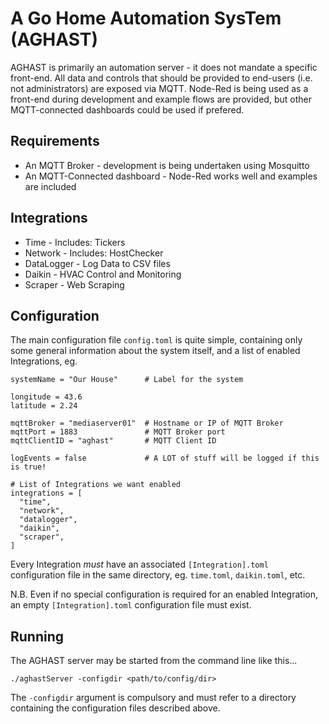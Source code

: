 # A Go Home Automation SysTem (AGHAST)

AGHAST is primarily an automation server - it does not mandate a specific front-end.
All data and controls that should be provided to end-users (i.e. not administrators) are exposed via MQTT.
Node-Red is being used as a front-end during development and example flows are provided, but other MQTT-connected dashboards could be used if prefered.

## Requirements

* An MQTT Broker - development is being undertaken using Mosquitto
* An MQTT-Connected dashboard - Node-Red works well and examples are included

## Integrations

 * Time - Includes: Tickers
 * Network - Includes: HostChecker
 * DataLogger - Log Data to CSV files
 * Daikin - HVAC Control and Monitoring
 * Scraper - Web Scraping

## Configuration

The main configuration file `config.toml` is quite simple, containing only some general information about
the system itself, and a list of enabled Integrations, eg.
```
systemName = "Our House"      # Label for the system

longitude = 43.6
latitude = 2.24

mqttBroker = "mediaserver01"  # Hostname or IP of MQTT Broker
mqttPort = 1883               # MQTT Broker port
mqttClientID = "aghast"       # MQTT Client ID

logEvents = false             # A LOT of stuff will be logged if this is true!

# List of Integrations we want enabled
integrations = [
  "time",
  "network",
  "datalogger",
  "daikin",
  "scraper",
]
```

Every Integration _must_ have an associated `[Integration].toml` configuration file in the same directory,
eg. `time.toml`, `daikin.toml`, etc.

N.B. Even if no special configuration is required for an enabled Integration, an empty `[Integration].toml` configuration file must exist.

## Running

The AGHAST server may be started from the command line like this...

`./aghastServer -configdir <path/to/config/dir>`

The `-configdir` argument is compulsory and must refer to a directory containing the configuration files described above.